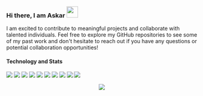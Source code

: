 ### Hi there, I am Askar <img src="https://raw.githubusercontent.com/MartinHeinz/MartinHeinz/master/wave.gif" width="30px">
I am excited to contribute to meaningful projects and collaborate with talented individuals. Feel free to explore my GitHub repositories to see some of my past work and don't hesitate to reach out if you have any questions or potential collaboration opportunities!




<!--**muhammadaskar/muhammadaskar** is a ✨ _special_ ✨ repository because its `README.md` (this file) appears on your GitHub profile.

Here are some ideas to get you started:

- 🔭 I’m currently working on ...
- 🌱 I’m currently learning ...
- 👯 I’m looking to collaborate on ...
- 🤔 I’m looking for help with ...
- 💬 Ask me about ...
- 📫 How to reach me: ...
- 😄 Pronouns: ...
- ⚡ Fun fact: ...
-->

#### Technology and Stats
![](https://img.shields.io/badge/OS-Ubuntu-informational?style=flat&logo=linux&logoColor=white&color=E95420)
![](https://img.shields.io/badge/Code-Javascript-informational?style=flat&logo=javascript&logoColor=white&color=F7DF1E)
![](https://img.shields.io/badge/Code-Typescript-informational?style=flat&logo=typescript&logoColor=white&color=3178C6)
![](https://img.shields.io/badge/Code-Go-informational?style=flat&logo=go&logoColor=white&color=00acd7)
![](https://img.shields.io/badge/Code-Java-ED8B00?style=flat&logo=openjdk&logoColor=white)
![](https://img.shields.io/badge/Library-React-informational?style=flat&logo=react&logoColor=white&color=61DAFB)
![](https://img.shields.io/badge/Library-Vue-informational?style=flat&logo=vuedotjs&logoColor=white&color=42B883)
![](https://img.shields.io/badge/Tools-PostgreSQL-informational?style=flat&logo=postgresql&logoColor=white&color=336791)
![](https://img.shields.io/badge/Tools-Docker-informational?style=flat&logo=docker&logoColor=white&color=2496ED)
![](https://img.shields.io/badge/Tools-Jenkins-informational?style=flat&logo=jenkins&logoColor=white&color=F0D6B7)

<div style="display: flex; justify-content: space-around; align-items: center;">
  <img src="https://github-readme-stats-eight-theta.vercel.app/api?username=muhammadaskar&show_icons=true&line_height=27&include_all_commits=true&count_private=true&title_color=ffffff&text_color=c9cacc&icon_color=2bbc8a&bg_color=1d1f21&hide=issues" style="margin:auto;">
</div>
